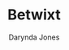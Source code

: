 ---
title: Betwixt
author: Darynda Jones
status: Read
image: betwixt.jpg
start_date: 2024/09/29
end_date: 2024/09/30
rating: 3
length: 256
own: false
---